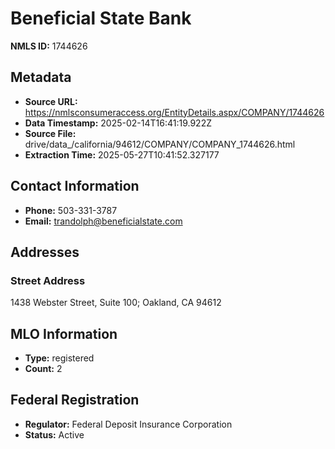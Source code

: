 # Beneficial State Bank

**NMLS ID:** 1744626

## Metadata
- **Source URL:** https://nmlsconsumeraccess.org/EntityDetails.aspx/COMPANY/1744626
- **Data Timestamp:** 2025-02-14T16:41:19.922Z
- **Source File:** drive/data_/california/94612/COMPANY/COMPANY_1744626.html
- **Extraction Time:** 2025-05-27T10:41:52.327177

## Contact Information
- **Phone:** 503-331-3787
- **Email:** trandolph@beneficialstate.com

## Addresses
### Street Address
1438 Webster Street, Suite 100; Oakland, CA 94612

## MLO Information
- **Type:** registered
- **Count:** 2

## Federal Registration
- **Regulator:** Federal Deposit Insurance Corporation
- **Status:** Active

